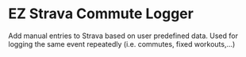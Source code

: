 # EZ Strava Commute Logger
Add manual entries to Strava based on user predefined data.  Used for logging the same event repeatedly (i.e. commutes, fixed workouts,...)
